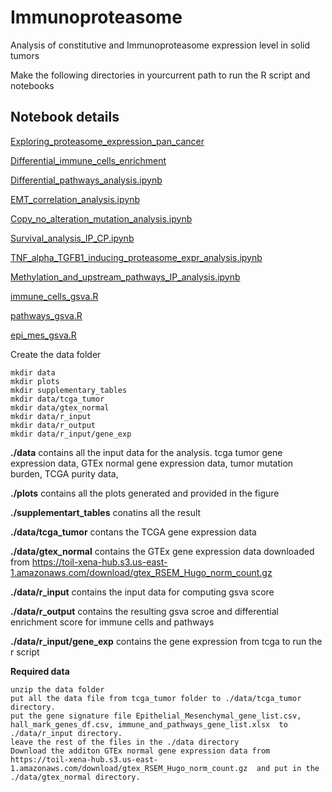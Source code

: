 # Immunoproteasome
Analysis of constitutive and Immunoproteasome expression level in solid tumors

Make the following directories in yourcurrent path to run the R script and notebooks
## Notebook details

[Exploring_proteasome_expression_pan_cancer](https://github.com/Rahulncbs/Immunoproteasome/blob/main/Exploring_proteasome_expression_pan_cancer.ipynb)

[Differential_immune_cells_enrichment](https://github.com/Rahulncbs/Immunoproteasome/blob/main/Differential_immune_cells_enrichment.ipynb)

[Differential_pathways_analysis.ipynb](https://github.com/Rahulncbs/Immunoproteasome/blob/main/Differential_pathways_analysis.ipynb)

[EMT_correlation_analysis.ipynb](https://github.com/Rahulncbs/Immunoproteasome/blob/main/EMT_correlation_analysis.ipynb)

[Copy_no_alteration_mutation_analysis.ipynb](https://github.com/Rahulncbs/Immunoproteasome/blob/main/Copy_no_alteration_mutation_analysis.ipynb)

[Survival_analysis_IP_CP.ipynb](https://github.com/Rahulncbs/Immunoproteasome/blob/main/Survival_analysis_IP_CP.ipynb)

[TNF_alpha_TGFB1_inducing_proteasome_expr_analysis.ipynb](https://github.com/Rahulncbs/Immunoproteasome/blob/main/TNF_alpha_TGFB1_inducing_proteasome_expr_analysis.ipynb)

[Methylation_and_upstream_pathways_IP_analysis.ipynb](https://github.com/Rahulncbs/Immunoproteasome/blob/main/Methylation_and_upstream_pathways_IP_analysis.ipynb)

[immune_cells_gsva.R](https://github.com/Rahulncbs/Immunoproteasome/blob/main/immune_cells_gsva.R)

[pathways_gsva.R](https://github.com/Rahulncbs/Immunoproteasome/blob/main/pathways_gsva.R)

[epi_mes_gsva.R](https://github.com/Rahulncbs/Immunoproteasome/blob/main/epi_mes_gsva.R)

Create the data folder
```
mkdir data
mkdir plots
mkdir supplementary_tables
mkdir data/tcga_tumor
mkdir data/gtex_normal
mkdir data/r_input
mkdir data/r_output
mkdir data/r_input/gene_exp
```


**./data** contains all the input data for the analysis. tcga tumor gene expression data, GTEx normal gene expression data, tumor mutation burden, TCGA purity data,

**./plots** contains all the plots generated and provided in the figure

**./supplementart_tables** conatins all the result

**./data/tcga_tumor** contans the TCGA gene expression data

**./data/gtex_normal** contains the GTEx gene expression data downloaded from https://toil-xena-hub.s3.us-east-1.amazonaws.com/download/gtex_RSEM_Hugo_norm_count.gz 

**./data/r_input** contains the input data for computing gsva score

**./data/r_output** contains the resulting gsva scroe and differential enrichment score for immune cells and pathways

**./data/r_input/gene_exp** contains the gene expression from tcga to run the r script




**Required data** 
```
unzip the data folder 
put all the data file from tcga_tumor folder to ./data/tcga_tumor directory.
put the gene signature file Epithelial_Mesenchymal_gene_list.csv, hall_mark_genes_df.csv, immune_and_pathways_gene_list.xlsx  to ./data/r_input directory.
leave the rest of the files in the ./data directory
Download the additon GTEx normal gene expression data from  https://toil-xena-hub.s3.us-east-1.amazonaws.com/download/gtex_RSEM_Hugo_norm_count.gz  and put in the ./data/gtex_normal directory.
```



